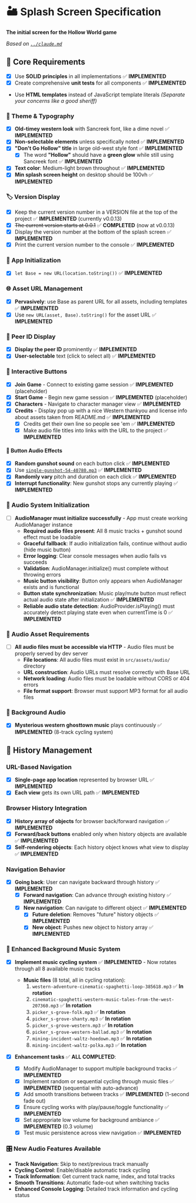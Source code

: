# 🏜️ Splash Screen Specification

**The initial screen for the Hollow World game**

*Based on [`../claude.md`](../claude.md)*

## 🎯 Core Requirements
- [x] Use **SOLID principles** in all implementations ✅ **IMPLEMENTED**
- [x] Create comprehensive **unit tests** for all components ✅ **IMPLEMENTED**
- Use **HTML templates** instead of JavaScript template literals *(Separate your concerns like a good sheriff)*

### 🎨 Theme & Typography
- [x] **Old-timey western look** with Sancreek font, like a dime novel ✅ **IMPLEMENTED**
- [x] **Non-selectable elements** unless specifically noted ✅ **IMPLEMENTED**
- [x] **"Don't Go Hollow" title** in large old-west style font ✅ **IMPLEMENTED**
  - [x] The word **"Hollow"** should have a **green glow** while still using Sancreek font ✅ **IMPLEMENTED**
- [x] **Text color**: Medium-light brown throughout ✅ **IMPLEMENTED**
- [x] **Min splash screen height** on desktop should be 100vh ✅ **IMPLEMENTED**

### 🏷️ Version Display
- [x] Keep the current version number in a VERSION file at the top of the project ✅ **IMPLEMENTED** (currently v0.0.13)
- [x] ~~The current version starts at 0.0.1~~ ✅ **COMPLETED** (now at v0.0.13)
- [x] Display the version number at the bottom of the splash screen ✅ **IMPLEMENTED**
- [x] Print the current version number to the console ✅ **IMPLEMENTED**

### 🚀 App Initialization
- [x] `let Base = new URL(location.toString())` ✅ **IMPLEMENTED**

### 🌐 Asset URL Management
- [x] **Pervasively**: use Base as parent URL for all assets, including templates ✅ **IMPLEMENTED**
- [x] Use `new URL(asset, Base).toString()` for the asset URL ✅ **IMPLEMENTED**

### 📡 Peer ID Display
- [x] **Display the peer ID** prominently ✅ **IMPLEMENTED**
- [x] **User-selectable** text (click to select all) ✅ **IMPLEMENTED**

### 🔘 Interactive Buttons
- [x] **Join Game** - Connect to existing game session ✅ **IMPLEMENTED** (placeholder)
- [x] **Start Game** - Begin new game session ✅ **IMPLEMENTED** (placeholder)
- [x] **Characters** - Navigate to character manager view ✅ **IMPLEMENTED**
- [x] **Credits** - Display pop up with a nice Western thankyou and license info about assets taken from README.md ✅ **IMPLEMENTED**
  - [x] Credits get their own line so people see 'em ✅ **IMPLEMENTED**
  - [x] Make audio file titles into links with the URL to the project ✅ **IMPLEMENTED**

#### 🔫 Button Audio Effects
- [x] **Random gunshot sound** on each button click ✅ **IMPLEMENTED**
- [x] Use [`single-gunshot-54-40780.mp3`](../src/assets/audio/single-gunshot-54-40780.mp3) ✅ **IMPLEMENTED**
- [x] **Randomly vary** pitch and duration on each click ✅ **IMPLEMENTED**
- [x] **Interrupt functionality**: New gunshot stops any currently playing ✅ **IMPLEMENTED**

### 🎵 Audio System Initialization
- [ ] **AudioManager must initialize successfully** - App must create working AudioManager instance
  - **Required audio files present**: All 8 music tracks + gunshot sound effect must be loadable
  - **Graceful fallback**: If audio initialization fails, continue without audio (hide music button)
  - **Error logging**: Clear console messages when audio fails vs succeeds
  - **Validation**: AudioManager.initialize() must complete without throwing errors
  - **Music button visibility**: Button only appears when AudioManager exists and is functional
  - **Button state synchronization**: Music play/mute button must reflect actual audio state after initialization ✅ **IMPLEMENTED**
  - **Reliable audio state detection**: AudioProvider.isPlaying() must accurately detect playing state even when currentTime is 0 ✅ **IMPLEMENTED**

### 🔧 Audio Asset Requirements
- [ ] **All audio files must be accessible via HTTP** - Audio files must be properly served by dev server
  - **File locations**: All audio files must exist in `src/assets/audio/` directory
  - **URL construction**: Audio URLs must resolve correctly with Base URL
  - **Network loading**: Audio files must be loadable without CORS or 404 errors
  - **File format support**: Browser must support MP3 format for all audio files

### 🎵 Background Audio
- [x] **Mysterious western ghosttown music** plays continuously ✅ **IMPLEMENTED** (8-track cycling system)

## 🧭 History Management

### URL-Based Navigation
- [x] **Single-page app location** represented by browser URL ✅ **IMPLEMENTED**
- [x] **Each view** gets its own URL path ✅ **IMPLEMENTED**

### Browser History Integration
- [x] **History array of objects** for browser back/forward navigation ✅ **IMPLEMENTED**
- [x] **Forward/back buttons** enabled only when history objects are available ✅ **IMPLEMENTED**
- [x] **Self-rendering objects**: Each history object knows what view to display ✅ **IMPLEMENTED**

### Navigation Behavior
- [x] **Going back**: User can navigate backward through history ✅ **IMPLEMENTED**
  - [x] **Forward navigation**: Can advance through existing history ✅ **IMPLEMENTED**
  - [x] **New navigation**: Can navigate to different object ✅ **IMPLEMENTED**
    - [x] **Future deletion**: Removes "future" history objects ✅ **IMPLEMENTED**
    - [x] **New object**: Pushes new object to history array ✅ **IMPLEMENTED**

### 🎵 Enhanced Background Music System
- [x] **Implement music cycling system** ✅ **IMPLEMENTED** - Now rotates through all 8 available music tracks
  - **Music files** (8 total, all in cycling rotation):
    1. `western-adventure-cinematic-spaghetti-loop-385618.mp3` ✅ **In rotation**
    2. `cinematic-spaghetti-western-music-tales-from-the-west-207360.mp3` ✅ **In rotation**
    3. `picker_s-grove-folk.mp3` ✅ **In rotation**
    4. `picker_s-grove-shanty.mp3` ✅ **In rotation**
    5. `picker_s-grove-western.mp3` ✅ **In rotation**
    6. `picker_s-grove-western-ballad.mp3` ✅ **In rotation**
    7. `mining-incident-waltz-hoedown.mp3` ✅ **In rotation**
    8. `mining-incident-waltz-polka.mp3` ✅ **In rotation**

- [x] **Enhancement tasks** ✅ **ALL COMPLETED**:
  - [x] Modify AudioManager to support multiple background tracks ✅ **IMPLEMENTED**
  - [x] Implement random or sequential cycling through music files ✅ **IMPLEMENTED** (sequential with auto-advance)
  - [x] Add smooth transitions between tracks ✅ **IMPLEMENTED** (1-second fade out)
  - [x] Ensure cycling works with play/pause/toggle functionality ✅ **IMPLEMENTED**
  - [x] Set appropriate low volume for background ambiance ✅ **IMPLEMENTED** (0.3 volume)
  - [x] Test music persistence across view navigation ✅ **IMPLEMENTED**

### 🎛️ **New Audio Features Available**
- **Track Navigation**: Skip to next/previous track manually
- **Cycling Control**: Enable/disable automatic track cycling
- **Track Information**: Get current track name, index, and total tracks
- **Smooth Transitions**: Automatic fade-out when switching tracks
- **Enhanced Console Logging**: Detailed track information and cycling status
